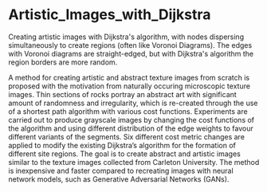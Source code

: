 # Artistic_Images_with_Dijkstra
Creating artistic images with Dijkstra's algorithm, with nodes dispersing simultaneously to create regions (often like Voronoi Diagrams). 
The edges with Voronoi diagrams are straight-edged, but with Dijkstra's algorithm the region borders are more random. 

A method for creating artistic and abstract texture images from scratch is proposed with the motivation from naturally occuring microscopic texture images.
Thin sections of rocks portray an abstract art with significant amount of randomness and irregularity, which is re-created through the use of a shortest 
path algorithm with various cost functions. Experiments are carried out to produce grayscale images by changing the cost functions of the algorithm and 
using different distribution of the edge weights to favour different variants of the segments. Six different cost metric changes are applied to modify 
the existing Dijkstra’s algorithm for the formation of different site regions. The goal is to create abstract and artistic images similar to the texture 
images collected from Carleton University. The method is inexpensive and faster compared to recreating images with neural network models, such as 
Generative Adversarial Networks (GANs).


